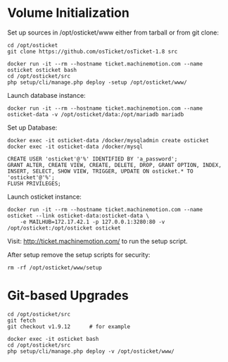 
Volume Initialization
=====================

Set up sources in /opt/osticket/www either from tarball or from git clone:

    cd /opt/osticket
    git clone https://github.com/osTicket/osTicket-1.8 src

    docker run -it --rm --hostname ticket.machinemotion.com --name osticket osticket bash
    cd /opt/osticket/src
    php setup/cli/manage.php deploy -setup /opt/osticket/www/

Launch database instance:

    docker run -it --rm --hostname ticket.machinemotion.com --name osticket-data -v /opt/osticket/data:/opt/mariadb mariadb

Set up Database:

    docker exec -it osticket-data /docker/mysqladmin create osticket
    docker exec -it osticket-data /docker/mysql

    CREATE USER 'osticket'@'%' IDENTIFIED BY 'a_password';
    GRANT ALTER, CREATE VIEW, CREATE, DELETE, DROP, GRANT OPTION, INDEX, INSERT, SELECT, SHOW VIEW, TRIGGER, UPDATE ON osticket.* TO 'osticket'@'%';
    FLUSH PRIVILEGES;

Launch osticket instance:

    docker run -it --rm --hostname ticket.machinemotion.com --name osticket --link osticket-data:osticket-data \
        -e MAILHUB=172.17.42.1 -p 127.0.0.1:3280:80 -v /opt/osticket:/opt/osticket osticket

Visit: http://ticket.machinemotion.com/ to run the setup script.

After setup remove the setup scripts for security:

    rm -rf /opt/osticket/www/setup


Git-based Upgrades
==================

    cd /opt/osticket/src
    git fetch
    git checkout v1.9.12      # for example

    docker exec -it osticket bash
    cd /opt/osticket/src
    php setup/cli/manage.php deploy -v /opt/osticket/www/
